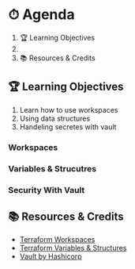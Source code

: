 # ⏱ Agenda

1. 🏆 Learning Objectives
1.
1. 📚 Resources & Credits

## 🏆 Learning Objectives

1. Learn how to use workspaces
1. Using data structures
1. Handeling secretes with vault

### Workspaces

### Variables & Strucutres

### Security With Vault

## 📚 Resources & Credits

* [Terraform Workspaces](https://www.terraform.io/docs/cloud/workspaces/index.html)
* [Terraform Variables & Structures](https://www.terraform.io/docs/configuration/variables.html)
* [Vault by Hashicorp](https://learn.hashicorp.com/vault)